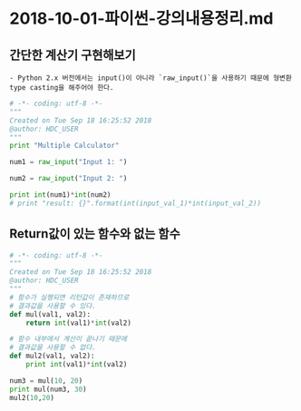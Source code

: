 # 2018-10-01-파이썬-강의내용정리.md

## 간단한 계산기 구현해보기 
	- Python 2.x 버전에서는 input()이 아니라 `raw_input()`을 사용하기 때문에 형변환type casting을 해주어야 한다. 

```python
# -*- coding: utf-8 -*-
"""
Created on Tue Sep 18 16:25:52 2018
@author: HDC_USER
"""
print "Multiple Calculator"

num1 = raw_input("Input 1: ")

num2 = raw_input("Input 2: ")

print int(num1)*int(num2)
# print "result: {}".format(int(input_val_1)*int(input_val_2))
```

## Return값이 있는 함수와 없는 함수 

```python
# -*- coding: utf-8 -*-
"""
Created on Tue Sep 18 16:25:52 2018
@author: HDC_USER
"""
# 함수가 실행되면 리턴값이 존재하므로
# 결과값을 사용할 수 있다. 
def mul(val1, val2):
    return int(val1)*int(val2)

# 함수 내부에서 계산이 끝나기 때문에 
# 결과값을 사용할 수 없다. 
def mul2(val1, val2):
    print int(val1)*int(val2)

num3 = mul(10, 20)
print mul(num3, 30)
mul2(10,20)
```